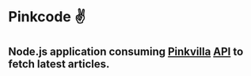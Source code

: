 # Pinkcode ✌
## Node.js application consuming [Pinkvilla](https://pinkvilla.com/) [API](https://www.pinkvilla.com/photo-gallery-feed-page/page/1) to fetch latest articles.
